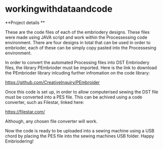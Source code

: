 # workingwithdataandcode

**Project details
**

These are the code files of each of the embriodery designs. 
These files were made using JAVA script and work within the Processessing code environment. 
There are four designs in total that can be used in order to embrioder, each of these can be simply copy pasted into the Processesing environment. 

In order to convert the automated Processing files into DST Embriodery files, the library PEmbrioder must be imported. Here is the link to download the PEmbrioder library inlcuding further infromation on the code library: 

 https://github.com/CreativeInquiry/PEmbroider

Once this code is set up, in order to allow computerised sewing the DST file must be converted into a PES file. This can be achived using a code converter, such as Filestar, linked here:

https://filestar.com/

Although, any chosen file converter will work. 

Now the code is ready to be uploaded into a sewing machine using a USB chord by placing the PES file into the sewing machines USB folder. 
Happy Embriodering!
 
